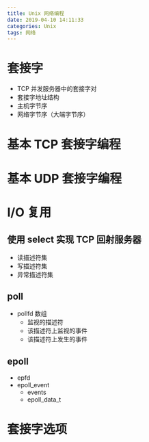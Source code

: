 ```yaml
---
title: Unix 网络编程
date: 2019-04-10 14:11:33
categories: Unix
tags: 网络
---
```


# 套接字

- TCP 并发服务器中的套接字对
- 套接字地址结构
- 主机字节序
- 网络字节序（大端字节序）

# 基本 TCP 套接字编程

# 基本 UDP 套接字编程

# I/O 复用

## 使用 select 实现 TCP 回射服务器

- 读描述符集
- 写描述符集
- 异常描述符集

## poll

- pollfd 数组
  - 监视的描述符
  - 该描述符上监视的事件
  - 该描述符上发生的事件

## epoll

- epfd
- epoll_event
  - events
  - epoll_data_t

# 套接字选项
